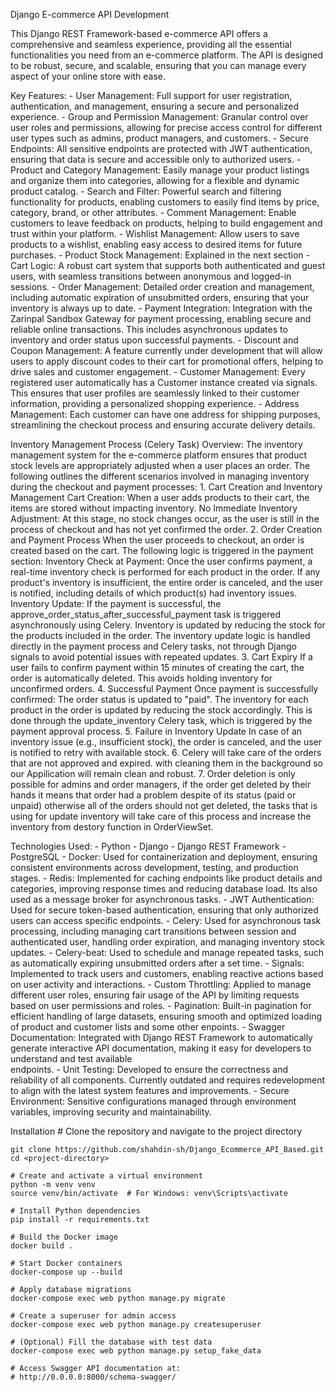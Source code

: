 Django E-commerce API Development

This Django REST Framework-based e-commerce API offers a comprehensive and seamless experience, providing all the essential functionalities you need from an e-commerce platform. The API is designed to be robust, secure, and scalable, ensuring that you can manage every aspect of your online store with ease.

Key Features:
    - User Management: Full support for user registration, authentication, and management, ensuring a secure and personalized experience.
    - Group and Permission Management: Granular control over user roles and permissions, allowing for precise access control for different user types such as admins, product managers, and              customers.
    - Secure Endpoints: All sensitive endpoints are protected with JWT authentication, ensuring that data is secure and accessible only to authorized users.
    - Product and Category Management: Easily manage your product listings and organize them into categories, allowing for a flexible and dynamic product catalog.
    - Search and Filter: Powerful search and filtering functionality for products, enabling customers to easily find items by price, category, brand, or other attributes.
    - Comment Management: Enable customers to leave feedback on products, helping to build engagement and trust within your platform.
    - Wishlist Management: Allow users to save products to a wishlist, enabling easy access to desired items for future purchases.
    - Product Stock Management: Explained in the next section
    - Cart Logic: A robust cart system that supports both authenticated and guest users, with seamless transitions between anonymous and logged-in sessions.
    - Order Management: Detailed order creation and management, including automatic expiration of unsubmitted orders, ensuring that your inventory is always up to date.
    - Payment Integration: Integration with the Zarinpal Sandbox Gateway for payment processing, enabling secure and reliable online transactions. This includes asynchronous updates to inventory       and order status upon successful payments.
    - Discount and Coupon Management: A feature currently under development that will allow users to apply discount codes to their cart for promotional offers, helping to drive sales and 
      customer engagement.
    - Customer Management: Every registered user automatically has a Customer instance created via signals. This ensures that user profiles are seamlessly linked to their customer information,         providing a personalized shopping experience.
    - Address Management: Each customer can have one address for shipping purposes, streamlining the checkout process and ensuring accurate delivery details.


Inventory Management Process (Celery Task)
    Overview:
        The inventory management system for the e-commerce platform ensures that product stock levels are appropriately adjusted when a user places an order. The following outlines the                  different scenarios involved in managing   inventory during the checkout and payment processes:
            1. Cart Creation and Inventory Management
                Cart Creation: When a user adds products to their cart, the items are stored without impacting inventory.
                No Immediate Inventory Adjustment: At this stage, no stock changes occur, as the user is still in the process of checkout and has not yet confirmed the order.
            2. Order Creation and Payment Process
                When the user proceeds to checkout, an order is created based on the cart. The following logic is triggered in the payment section:
                Inventory Check at Payment:
                    Once the user confirms payment, a real-time inventory check is performed for each product in the order.
                    If any product's inventory is insufficient, the entire order is canceled, and the user is notified, including details of which product(s) had inventory issues.
                Inventory Update:
                    If the payment is successful, the approve_order_status_after_successful_payment task is triggered asynchronously using Celery.
                    Inventory is updated by reducing the stock for the products included in the order.
                    The inventory update logic is handled directly in the payment process and Celery tasks, not through Django signals to avoid potential issues with repeated updates.
            3. Cart Expiry
                If a user fails to confirm payment within 15 minutes of creating the cart, the order is automatically deleted. This avoids holding inventory for unconfirmed orders.
            4. Successful Payment
                Once payment is successfully confirmed:
                    The order status is updated to "paid".
                    The inventory for each product in the order is updated by reducing the stock accordingly. This is done through the update_inventory Celery task, which is triggered by the                        payment approval process.
            5. Failure in Inventory Update
                In case of an inventory issue (e.g., insufficient stock), the order is canceled, and the user is notified to retry with available stock.
            6. Celery will take care of the orders that are not approved and expired. with cleaning them in the background so our Appilication will remain clean and robust.
            7. Order deletion is only possible for admins and order managers, if the order get deleted by their hands it means that order had a problem despite of its status (paid or unpaid)                 otherwise all of the orders should not get deleted, the tasks that is using for update inventory will take care of this process and increase the inventory from destory function in               OrderViewSet.


Technologies Used:
    - Python
    - Django
    - Django REST Framework
    - PostgreSQL
    - Docker: Used for containerization and deployment, ensuring consistent environments across development, testing, and production stages.
    - Redis: Implemented for caching endpoints like product details and categories, improving response times and reducing database load. Its also used as a message broker for asynchronous tasks. 
    - JWT Authentication: Used for secure token-based authentication, ensuring that only authorized users can access specific endpoints.
    - Celery: Used for asynchronous task processing, including managing cart transitions between session and authenticated user, handling order expiration, and managing inventory stock updates.
    - Celery-beat: Used to schedule and manage repeated tasks, such as automatically expiring unsubmitted orders after a set time.
    - Signals: Implemented to track users and customers, enabling reactive actions based on user activity and interactions.
    - Custom Throttling: Applied to manage different user roles, ensuring fair usage of the API by limiting requests based on user permissions and roles.
    - Pagination: Built-in pagination for efficient handling of large datasets, ensuring smooth and optimized loading of product and customer lists and some other enpoints.
    - Swagger Documentation: Integrated with Django REST Framework to automatically generate interactive API documentation, making it easy for developers to understand and test available         
      endpoints.
    - Unit Testing: Developed to ensure the correctness and reliability of all components. Currently outdated and requires redevelopment to align with the latest system features and improvements.
    - Secure Environment: Sensitive configurations managed through environment variables, improving security and maintainability.


Installation
    # Clone the repository and navigate to the project directory
    
    git clone https://github.com/shahdin-sh/Django_Ecommerce_API_Based.git
    cd <project-directory>

    # Create and activate a virtual environment
    python -m venv venv
    source venv/bin/activate  # For Windows: venv\Scripts\activate

    # Install Python dependencies
    pip install -r requirements.txt

    # Build the Docker image
    docker build .

    # Start Docker containers
    docker-compose up --build

    # Apply database migrations
    docker-compose exec web python manage.py migrate

    # Create a superuser for admin access
    docker-compose exec web python manage.py createsuperuser

    # (Optional) Fill the database with test data
    docker-compose exec web python manage.py setup_fake_data

    # Access Swagger API documentation at:
    # http://0.0.0.0:8000/schema-swagger/
